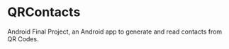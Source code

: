QRContacts
==========

Android Final Project, an Android app to generate and read contacts from QR Codes.